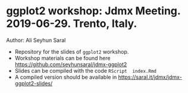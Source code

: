 # ggplot2 workshop: Jdmx Meeting. 2019-06-29. Trento, Italy.
Author: Ali Seyhun Saral

* Repository for the slides of `ggplot2` workshop.
* Workshop materials can be found here https://github.com/seyhunsaral/jdmx-ggplot2
* Slides can be compiled with the code `RScript  index.Rmd`
* A compiled version should be available in https://saral.it/jdmx/jdmx-ggplot2-slides/
